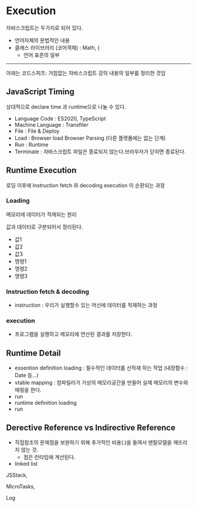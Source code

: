 # Execution

자바스크립트는 두가지로 되어 있다. 

- 언어자체의 문법적인 내용
- 클래스 라이브러리 (코어객체) : Math, (
  - 언어 표준의 일부



---

아래는 코드스피츠: 거침없는 자바스크립트 강의 내용의 일부를 정리한 것임



## JavaScript Timing

상대적으로 declare time 과 runtime으로 나눌 수 있다.

- Language Code : ES2020, TypeScript
- Machine Language : Transfiler
- File : File & Deploy
- Load : Browser load Browser Parsing  (다른 플랫폼에는 없는 단계)
- Run : Runtime
- Terminate : 자바스크립트 파일은 종료되지 않는다.브라우저가 닫히면 종료된다.



## Runtime Execution

로딩 이후에 Instruction fetch 와 decoding execution 이 순환되는 과정



### Loading

메모리에 데이터가 적재되는 원리

값과 데이터로 구분되어서 정리된다.

- 값1
- 값2
- 값3
- 명령1
- 명령2
- 명령3



### Instruction fetch & decoding

- instruction : 우리가 실행할수 있는 머신에 데이터를 적재하는 과정



### execution

- 프로그램을 실행하고 메모리에 연산된 결과를 저장한다. 



## Runtime Detail

- essention definition loading : 필수적인 데이터를 선적재 하는 작업 (내장함수 : Date 등...)
- vtable mapping : 컴파일러가 가상의 메모리공간을 만들어 실제 메모리의 변수와 매핑을 한다.
- run
- runtime definition loading
- run





## Derective Reference vs Indirective Reference

- 직접참조의 문제점을 보완하기 위해 추가적인 비용(.)을 들여서 멘탈모델을 깨뜨리지 않는 것.
  - 점은 런타임에 계산된다.
- linked list





JSStack,

MicroTasks,

Log